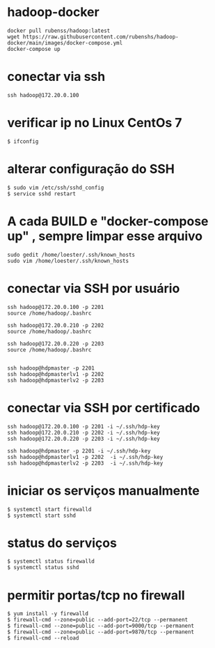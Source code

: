 # hadoop-docker
```
docker pull rubenss/hadoop:latest
wget https://raw.githubusercontent.com/rubenshs/hadoop-docker/main/images/docker-compose.yml
docker-compose up
```

# conectar via ssh
```
ssh hadoop@172.20.0.100
``` 

# verificar ip no Linux CentOs 7
```
$ ifconfig
```

# alterar configuração do SSH
```
$ sudo vim /etc/ssh/sshd_config
$ service sshd restart
```

# A cada BUILD e "docker-compose up" , sempre limpar esse arquivo
```
sudo gedit /home/loester/.ssh/known_hosts
sudo vim /home/loester/.ssh/known_hosts
```

# conectar via SSH por usuário
```
ssh hadoop@172.20.0.100 -p 2201
source /home/hadoop/.bashrc

ssh hadoop@172.20.0.210 -p 2202
source /home/hadoop/.bashrc

ssh hadoop@172.20.0.220 -p 2203
source /home/hadoop/.bashrc


ssh hadoop@hdpmaster -p 2201
ssh hadoop@hdpmasterlv1 -p 2202
ssh hadoop@hdpmasterlv2 -p 2203
```

# conectar via SSH por certificado
```
ssh hadoop@172.20.0.100 -p 2201 -i ~/.ssh/hdp-key
ssh hadoop@172.20.0.210 -p 2202 -i ~/.ssh/hdp-key
ssh hadoop@172.20.0.220 -p 2203 -i ~/.ssh/hdp-key

ssh hadoop@hdpmaster -p 2201 -i ~/.ssh/hdp-key
ssh hadoop@hdpmasterlv1 -p 2202  -i ~/.ssh/hdp-key
ssh hadoop@hdpmasterlv2 -p 2203  -i ~/.ssh/hdp-key
```

# iniciar os serviços manualmente
```
$ systemctl start firewalld
$ systemctl start sshd
```

# status do serviços
```
$ systemctl status firewalld
$ systemctl status sshd
```

# permitir portas/tcp no firewall
```
$ yum install -y firewalld
$ firewall-cmd --zone=public --add-port=22/tcp --permanent
$ firewall-cmd --zone=public --add-port=9000/tcp --permanent
$ firewall-cmd --zone=public --add-port=9870/tcp --permanent
$ firewall-cmd --reload
```
